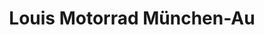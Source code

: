 ---
title: "Louis Motorrad München-Au"
url: /muenchen/louis-motorrad-muenchen-au/
shop: Motorrad
---